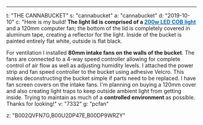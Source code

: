 ---
t: "THE CANNABUCKET"
s: "cannabucket"
a: "cannabucket"
d: "2019-10-10"
c: "Here is my build! <strong>The light lid is comprised of a <a style='color: #136baf' href='http://amzn.to/21jnEWN'><strong>200w LED COB light</strong></a></strong> and a 120mm computer fan; the bottom of the lid is completely covered in aluminum tape, creating a reflector for the light. Inside of the bucket is painted entirely flat white, outside is flat black. 

  For ventilation I installed <strong>80mm intake fans on the walls of the bucket</strong>. The fans are connected to a 4-way speed controller allowing for complete control of air flow as well as adjusting humidity levels. I attached the power strip and fan speed controller to the bucket using adhesive Velcro. This makes deconstructing the bucket simple if parts need to be replaced. I have fan screen covers on the intake fans. I'm planning on buying a 120mm cover and also creating light traps to keep outside ambient light from getting inside. Trying to maintain as much of a <strong>controlled environment </strong>as possible. Thanks for looking!"
v: "7332"
g: "pcfan"

z: "B002QVFN7G,B00U2DP47E,B00DP9WRZY"
